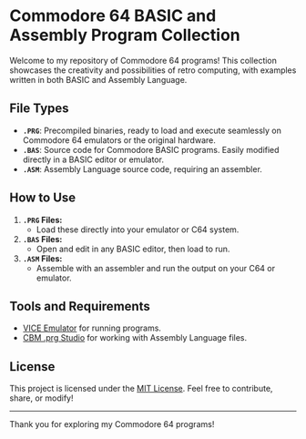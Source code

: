 # Commodore 64 BASIC and Assembly Program Collection

Welcome to my repository of Commodore 64 programs! This collection showcases the creativity and possibilities of retro computing, with examples written in both BASIC and Assembly Language.

## File Types
- **` .PRG `**: Precompiled binaries, ready to load and execute seamlessly on Commodore 64 emulators or the original hardware.
- **` .BAS `**: Source code for Commodore BASIC programs. Easily modified directly in a BASIC editor or emulator.
- **` .ASM `**: Assembly Language source code, requiring an assembler.

## How to Use
1. **` .PRG ` Files:**
   - Load these directly into your emulator or C64 system.
2. **` .BAS ` Files:**
   - Open and edit in any BASIC editor, then load to run.
3. **` .ASM ` Files:**
   - Assemble with an assembler and run the output on your C64 or emulator.

## Tools and Requirements
- [VICE Emulator](https://vice-emu.sourceforge.io/) for running programs.
- [CBM .prg Studio](https://www.ajordison.co.uk/) for working with Assembly Language files.

## License
This project is licensed under the [MIT License](https://opensource.org/licenses/MIT). Feel free to contribute, share, or modify!

---
Thank you for exploring my Commodore 64 programs!
